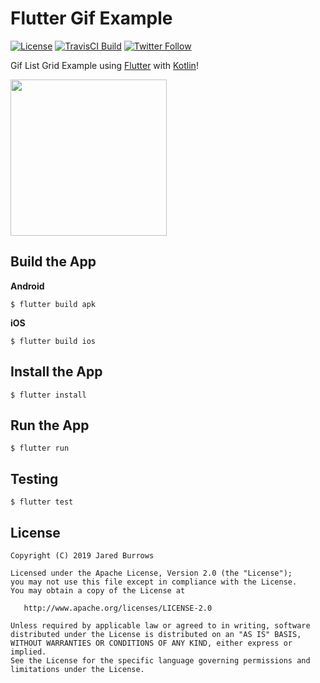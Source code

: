 # Flutter Gif Example

[![License](https://img.shields.io/badge/License-Apache%202.0-blue.svg)](http://www.apache.org/licenses/LICENSE-2.0)
[![TravisCI  Build](https://img.shields.io/travis/jaredsburrows/flutter-gif-example/master.svg)](https://travis-ci.org/jaredsburrows/flutter-gif-example)
[![Twitter Follow](https://img.shields.io/twitter/follow/jaredsburrows.svg?style=social)](https://twitter.com/jaredsburrows)


Gif List Grid Example using [Flutter](https://flutter.dev/) with [Kotlin](https://kotlinlang.org/)!

<a href="http://i.imgur.com/zErC6JV.png" target="_blank"><img src="http://i.imgur.com/zErC6JV.png" width="250px" /></a>

## Build the App

**Android**

    $ flutter build apk

**iOS**

    $ flutter build ios

## Install the App

    $ flutter install

## Run the App

    $ flutter run

## Testing

    $ flutter test

## License

    Copyright (C) 2019 Jared Burrows

    Licensed under the Apache License, Version 2.0 (the "License");
    you may not use this file except in compliance with the License.
    You may obtain a copy of the License at

       http://www.apache.org/licenses/LICENSE-2.0

    Unless required by applicable law or agreed to in writing, software
    distributed under the License is distributed on an "AS IS" BASIS,
    WITHOUT WARRANTIES OR CONDITIONS OF ANY KIND, either express or implied.
    See the License for the specific language governing permissions and
    limitations under the License.
